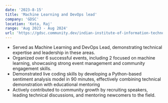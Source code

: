 ```yaml
---
date: '2023-8-15'
title: 'Machine Learning and DevOps lead'
company: 'GDSC'
location: 'Kota, Raj'
range: 'Aug 2023 - Aug 2024'
url: 'https://gdsc.community.dev/indian-institute-of-information-technology-kota-india/'
---
```


- Served as Machine Learning and DevOps Lead, demonstrating technical expertise and leadership in these areas.
- Organized over 6 successful events, including 2 focused on machine learning, showcasing strong event management and community engagement skills.
- Demonstrated live coding skills by developing a Python-based sentiment analysis model in 90 minutes, effectively combining technical demonstration with educational mentoring
- Actively contributed to community growth by recruiting speakers, leading technical discussions, and mentoring newcomers to the field.
